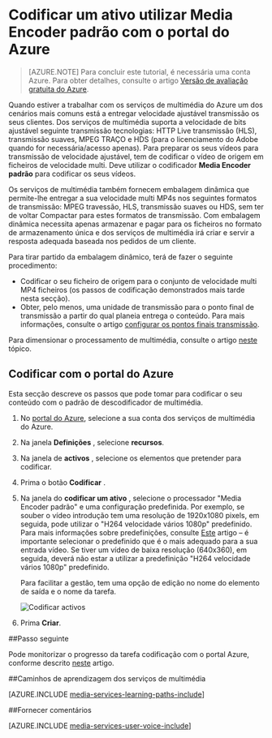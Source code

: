 <properties
    pageTitle="Codificar um ativo utilizar Media Encoder padrão com o portal do Azure | Microsoft Azure"
    description="Neste tutorial explica os passos de codificação de um ativo utilizar Media Encoder padrão com o portal do Azure."
    services="media-services"
    documentationCenter=""
    authors="Juliako"
    manager="erikre"
    editor=""/>

<tags
    ms.service="media-services"
    ms.workload="media"
    ms.tgt_pltfrm="na"
    ms.devlang="na"
    ms.topic="article"
    ms.date="10/24/2016"
    ms.author="juliako"/>


# <a name="encode-an-asset-using-media-encoder-standard-with-the-azure-portal"></a>Codificar um ativo utilizar Media Encoder padrão com o portal do Azure

> [AZURE.NOTE] Para concluir este tutorial, é necessária uma conta Azure. Para obter detalhes, consulte o artigo [Versão de avaliação gratuita do Azure](https://azure.microsoft.com/pricing/free-trial/). 

Quando estiver a trabalhar com os serviços de multimédia do Azure um dos cenários mais comuns está a entregar velocidade ajustável transmissão os seus clientes. Dos serviços de multimédia suporta a velocidade de bits ajustável seguinte transmissão tecnologias: HTTP Live transmissão (HLS), transmissão suaves, MPEG TRAÇO e HDS (para o licenciamento do Adobe quando for necessária/acesso apenas). Para preparar os seus vídeos para transmissão de velocidade ajustável, tem de codificar o vídeo de origem em ficheiros de velocidade multi. Deve utilizar o codificador **Media Encoder padrão** para codificar os seus vídeos.  

Os serviços de multimédia também fornecem embalagem dinâmica que permite-lhe entregar a sua velocidade multi MP4s nos seguintes formatos de transmissão: MPEG travessão, HLS, transmissão suaves ou HDS, sem ter de voltar Compactar para estes formatos de transmissão. Com embalagem dinâmica necessita apenas armazenar e pagar para os ficheiros no formato de armazenamento única e dos serviços de multimédia irá criar e servir a resposta adequada baseada nos pedidos de um cliente.

Para tirar partido da embalagem dinâmico, terá de fazer o seguinte procedimento:

- Codificar o seu ficheiro de origem para o conjunto de velocidade multi MP4 ficheiros (os passos de codificação demonstrados mais tarde nesta secção).
- Obter, pelo menos, uma unidade de transmissão para o ponto final de transmissão a partir do qual planeia entrega o conteúdo. Para mais informações, consulte o artigo [configurar os pontos finais transmissão](media-services-portal-vod-get-started.md#configure-streaming-endpoints). 

Para dimensionar o processamento de multimédia, consulte o artigo [neste](media-services-portal-scale-media-processing.md) tópico.

## <a name="encode-with-the-azure-portal"></a>Codificar com o portal do Azure

Esta secção descreve os passos que pode tomar para codificar o seu conteúdo com o padrão de descodificador de multimédia.

1.  No [portal do Azure](https://portal.azure.com/), selecione a sua conta dos serviços de multimédia do Azure.
2.  Na janela **Definições** , selecione **recursos**.  
2.  Na janela de **activos** , selecione os elementos que pretender para codificar.
3.  Prima o botão **Codificar** .
4.  Na janela do **codificar um ativo** , selecione o processador "Media Encoder padrão" e uma configuração predefinida. Por exemplo, se souber o vídeo introdução tem uma resolução de 1920x1080 pixels, em seguida, pode utilizar o "H264 velocidade vários 1080p" predefinido. Para mais informações sobre predefinições, consulte [Este](https://msdn.microsoft.com/library/azure/mt269960.aspx) artigo – é importante selecionar o predefinido que é o mais adequado para a sua entrada vídeo. Se tiver um vídeo de baixa resolução (640x360), em seguida, deverá não estar a utilizar a predefinição "H264 velocidade vários 1080p" predefinido.
    
    Para facilitar a gestão, tem uma opção de edição no nome do elemento de saída e o nome da tarefa.
        
    ![Codificar activos](./media/media-services-portal-vod-get-started/media-services-encode1.png)
5. Prima **Criar**.


##<a name="next-step"></a>Passo seguinte

Pode monitorizar o progresso da tarefa codificação com o portal Azure, conforme descrito [neste](media-services-portal-check-job-progress.md) artigo.  

##<a name="media-services-learning-paths"></a>Caminhos de aprendizagem dos serviços de multimédia

[AZURE.INCLUDE [media-services-learning-paths-include](../../includes/media-services-learning-paths-include.md)]

##<a name="provide-feedback"></a>Fornecer comentários

[AZURE.INCLUDE [media-services-user-voice-include](../../includes/media-services-user-voice-include.md)]



